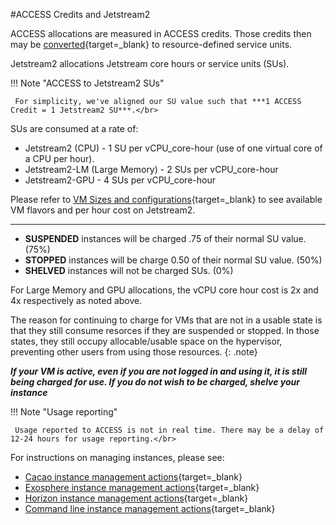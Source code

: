 #ACCESS Credits and Jetstream2

ACCESS allocations are measured in ACCESS credits. Those credits then may be [converted](https://allocations.access-ci.org/exchange_calculator){target=_blank} to resource-defined service units.

Jetstream2 allocations Jetstream core hours or service units (SUs).

!!! Note "ACCESS to Jetstream2 SUs"

     For simplicity, we've aligned our SU value such that ***1 ACCESS Credit = 1 Jetstream2 SU***.</br>

SUs are consumed at a rate of:

*   Jetstream2 (CPU) - 1 SU per vCPU_core-hour (use of one virtual core of a CPU per hour).
*   Jetstream2-LM (Large Memory) - 2 SUs per vCPU_core-hour
*   Jetstream2-GPU - 4 SUs per vCPU_core-hour

Please refer to [VM Sizes and configurations](../general/vmsizes.md){target=_blank} to see available VM flavors and per hour cost on Jetstream2.

---

* **SUSPENDED** instances will be charged .75 of their normal SU value. (75%)
* **STOPPED** instances will be charge 0.50 of their normal SU value. (50%)
* **SHELVED** instances will not be charged SUs. (0%)

For Large Memory and GPU allocations, the vCPU core hour cost is 2x and 4x respectively as noted above.

The reason for continuing to charge for VMs that are not in a usable state is that they still consume resorces if they are suspended or stopped. In those states, they still occupy allocable/usable space on the hypervisor, preventing other users from using those resources.
{: .note}

***If your VM is active, even if you are not logged in and using it, it is still being charged for use. If you do not wish to be charged, shelve your instance***

!!! Note "Usage reporting"

     Usage reported to ACCESS is not in real time. There may be a delay of 12-24 hours for usage reporting.</br>

For instructions on managing instances, please see:

* [Cacao instance management actions](../ui/cacao/deployments.md){target=_blank}
* [Exosphere instance management actions](../ui/exo/manage.md){target=_blank}
* [Horizon instance management actions](../ui/horizon/manage.md){target=_blank}
* [Command line instance management actions](../ui/cli/manage.md){target=_blank}

